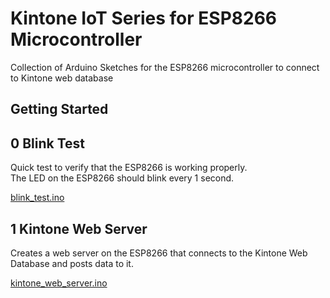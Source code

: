 # Kintone IoT Series for ESP8266 Microcontroller

Collection of Arduino Sketches for the ESP8266 microcontroller to connect to Kintone web database

## Getting Started

## 0 Blink Test
Quick test to verify that the ESP8266 is working properly.  
The LED on the ESP8266 should blink every 1 second.

[blink_test.ino](./0_blink_test/blink_test.ino)

## 1 Kintone Web Server
Creates a web server on the ESP8266 that connects to the Kintone Web Database and posts data to it.

[kintone_web_server.ino](./1_kintone_web_server/kintone_web_server.ino)